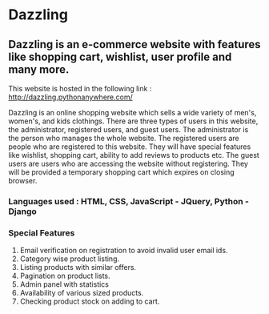 # Dazzling

## Dazzling is an e-commerce website with features like shopping cart, wishlist, user profile and many more.

This website is hosted in the following link : http://dazzling.pythonanywhere.com/

Dazzling is an online shopping website which sells a wide variety of men's, women's, and kids clothings. There are three types of users in this website, the administrator, registered users, and guest users. The administrator is the person who manages the whole website. The registered users are people who are registered to 
this website. They will have special features like wishlist, shopping cart, ability to add reviews to products etc. The guest users are users who are accessing the 
website without registering. They will be provided a temporary shopping cart which expires on closing browser.

### Languages used : HTML, CSS, JavaScript - JQuery, Python - Django

### Special Features

1.  Email verification on registration to avoid invalid user email ids.
2.  Category wise product listing.
3.  Listing products with similar offers.
4.  Pagination on product lists.
5.  Admin panel with statistics
6.  Availability of various sized products.
7.  Checking product stock on adding to cart.

